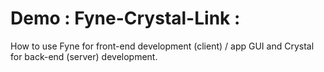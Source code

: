 # Demo : Fyne-Crystal-Link : 
How to use Fyne for front-end development (client) / app GUI and Crystal for back-end (server) development.
